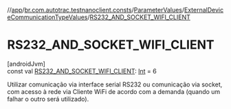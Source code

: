 //[app](../../../../index.md)/[br.com.autotrac.testnanoclient.consts](../../index.md)/[ParameterValues](../index.md)/[ExternalDeviceCommunicationTypeValues](index.md)/[RS232_AND_SOCKET_WIFI_CLIENT](-r-s232_-a-n-d_-s-o-c-k-e-t_-w-i-f-i_-c-l-i-e-n-t.md)

# RS232_AND_SOCKET_WIFI_CLIENT

[androidJvm]\
const val [RS232_AND_SOCKET_WIFI_CLIENT](-r-s232_-a-n-d_-s-o-c-k-e-t_-w-i-f-i_-c-l-i-e-n-t.md): [Int](https://kotlinlang.org/api/latest/jvm/stdlib/kotlin/-int/index.html) = 6

Utilizar comunicação via interface serial RS232 ou comunicação via socket, com acesso à rede via Cliente WiFi de acordo com a demanda (quando um falhar o outro será utilizado).
